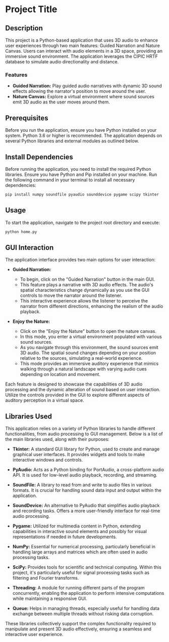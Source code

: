 # Project Title

## Description
This project is a Python-based application that uses 3D audio to enhance user experiences through two main features: Guided Narration and Nature Canvas. Users can interact with audio elements in a 3D space, providing an immersive sound environment. The application leverages the CIPIC HRTF database to simulate audio directionality and distance.

### Features
- **Guided Narration:** Play guided audio narratives with dynamic 3D sound effects allowing the narrator's position to move around the user.
- **Nature Canvas:** Explore a virtual environment where sound sources emit 3D audio as the user moves around them.

## Prerequisites
Before you run the application, ensure you have Python installed on your system. Python 3.6 or higher is recommended. The application depends on several Python libraries and external modules as outlined below.

## Install Dependencies

Before running the application, you need to install the required Python libraries. Ensure you have Python and Pip installed on your machine. Run the following command in your terminal to install all necessary dependencies:

```bash
pip install numpy soundfile pyaudio sounddevice pygame scipy tkinter
```

## Usage

To start the application, navigate to the project root directory and execute:
```bash
python home.py
```

## GUI Interaction

The application interface provides two main options for user interaction:

- **Guided Narration:**
  - To begin, click on the "Guided Narration" button in the main GUI.
  - This feature plays a narrative with 3D audio effects. The audio's spatial characteristics change dynamically as you use the GUI controls to move the narrator around the listener.
  - This interactive experience allows the listener to perceive the narrator from different directions, enhancing the realism of the audio playback.

- **Enjoy the Nature:**
  - Click on the "Enjoy the Nature" button to open the nature canvas.
  - In this mode, you enter a virtual environment populated with various sound sources.
  - As you navigate through this environment, the sound sources emit 3D audio. The spatial sound changes depending on your position relative to the sources, simulating a real-world experience.
  - This mode provides an immersive auditory experience that mimics walking through a natural landscape with varying audio cues depending on location and movement.

Each feature is designed to showcase the capabilities of 3D audio processing and the dynamic alteration of sound based on user interaction. Utilize the controls provided in the GUI to explore different aspects of auditory perception in a virtual space.

## Libraries Used

This application relies on a variety of Python libraries to handle different functionalities, from audio processing to GUI management. Below is a list of the main libraries used, along with their purposes:

- **Tkinter:** A standard GUI library for Python, used to create and manage graphical user interfaces. It provides widgets and tools to make interactive windows and controls.

- **PyAudio:** Acts as a Python binding for PortAudio, a cross-platform audio API. It is used for low-level audio playback, recording, and streaming.

- **SoundFile:** A library to read from and write to audio files in various formats. It is crucial for handling sound data input and output within the application.

- **SoundDevice:** An alternative to PyAudio that simplifies audio playback and recording tasks. Offers a more user-friendly interface for real-time audio processing.

- **Pygame:** Utilized for multimedia content in Python, extending capabilities in interactive sound elements and possibly for visual representations if needed in future developments.

- **NumPy:** Essential for numerical processing, particularly beneficial in handling large arrays and matrices which are often used in audio processing tasks.

- **SciPy:** Provides tools for scientific and technical computing. Within this project, it's particularly useful for signal processing tasks such as filtering and Fourier transforms.

- **Threading:** A module for running different parts of the program concurrently, enabling the application to perform intensive computations while maintaining a responsive GUI.

- **Queue:** Helps in managing threads, especially useful for handling data exchange between multiple threads without risking data corruption.

These libraries collectively support the complex functionality required to manipulate and present 3D audio effectively, ensuring a seamless and interactive user experience.


